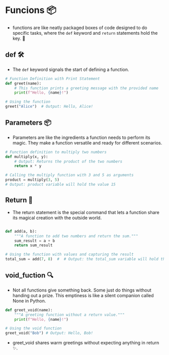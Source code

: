 # Funcions 📦

- functions are like neatly packaged boxes of code designed to do specific tasks, where the `def` keyword and `return` statements hold the key. 🔧

## def 🛠️

- The `def` keyword signals the start of defining a function.

```python
# Function Definition with Print Statement
def greet(name):
    # This function prints a greeting message with the provided name
    print(f"Hello, {name}!")

# Using the function
greet("Alice")  # Output: Hello, Alice!
```

## Parameters 📦

- Parameters are like the ingredients a function needs to perform its magic. They make a function versatile and ready for different scenarios.

```python
# Function definition to multiply two numbers
def multiply(x, y):
    # Output: Returns the product of the two numbers
    return x * y

# Calling the multiply function with 3 and 5 as arguments
product = multiply(3, 5)
# Output: product variable will hold the value 15
```

## Return 🔄

- The return statement is the special command that lets a function share its magical creation with the outside world.

```python

def add(a, b):
    """A function to add two numbers and return the sum."""
    sum_result = a + b
    return sum_result

# Using the function with values and capturing the result
total_sum = add(7, 8)  #  # Output: the total_sum variable will hold the value 15.
```

## void_fuction 🔍

- Not all functions give something back. Some just do things without handing out a prize. This emptiness is like a silent companion called None in Python.

```python
def greet_void(name):
    """A greeting function without a return value."""
    print(f"Hello, {name}!")

# Using the void function
greet_void("Bob") # Output: Hello, Bob!
```

- greet_void shares warm greetings without expecting anything in return ✨.
